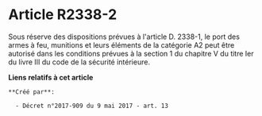 # Article R2338-2

Sous réserve des dispositions prévues à l'article D. 2338-1, le port des armes à feu, munitions et leurs éléments de la
catégorie A2 peut être autorisé dans les conditions prévues à la section 1 du chapitre V du titre Ier du livre III du code de
la sécurité intérieure.

**Liens relatifs à cet article**

	**Créé par**:

	  - Décret n°2017-909 du 9 mai 2017 - art. 13
